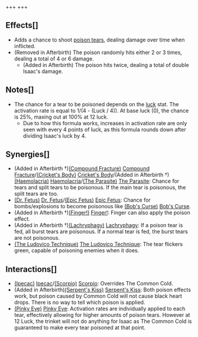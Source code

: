 +++
+++

Effects[]
---------


* Adds a chance to shoot [poison tears](/wiki/Poison "Poison"), dealing damage over time when inflicted.
* (Removed in Afterbirth) The poison randomly hits either 2 or 3 times, dealing a total of 4 or 6 damage.
	+ (Added in Afterbirth) The poison hits twice, dealing a total of double Isaac's damage.


Notes[]
-------


* The chance for a tear to be poisoned depends on the [luck](/wiki/Luck "Luck") stat. The activation rate is equal to 1/(4 - (Luck / 4)). At base luck (0), the chance is 25%, maxing out at 100% at 12 luck.
	+ Due to how this formula works, increases in activation rate are only seen with every 4 points of luck, as this formula rounds down after dividing Isaac's luck by 4.


Synergies[]
-----------


* (Added in Afterbirth †)[(Compound Fracture)](/wiki/Compound_Fracture "Compound Fracture") [Compound Fracture](/wiki/Compound_Fracture "Compound Fracture")/[(Cricket's Body)](/wiki/Cricket%27s_Body "Cricket's Body") [Cricket's Body](/wiki/Cricket%27s_Body "Cricket's Body")/(Added in Afterbirth †)[(Haemolacria)](/wiki/Haemolacria "Haemolacria") [Haemolacria](/wiki/Haemolacria "Haemolacria")/[(The Parasite)](/wiki/The_Parasite "The Parasite") [The Parasite](/wiki/The_Parasite "The Parasite"): Chance for tears and split tears to be poisonous. If the main tear is poisonous, the split tears are too.
* [(Dr. Fetus)](/wiki/Dr._Fetus "Dr. Fetus") [Dr. Fetus](/wiki/Dr._Fetus "Dr. Fetus")/[(Epic Fetus)](/wiki/Epic_Fetus "Epic Fetus") [Epic Fetus](/wiki/Epic_Fetus "Epic Fetus"): Chance for bombs/explosions to become poisonous like [(Bob's Curse)](/wiki/Bob%27s_Curse "Bob's Curse") [Bob's Curse](/wiki/Bob%27s_Curse "Bob's Curse").
* (Added in Afterbirth †)[(Finger!)](/wiki/Finger! "Finger!") [Finger!](/wiki/Finger! "Finger!"): Finger can also apply the poison effect.
* (Added in Afterbirth †)[(Lachryphagy)](/wiki/Lachryphagy "Lachryphagy") [Lachryphagy](/wiki/Lachryphagy "Lachryphagy"): If a poison tear is fed, all burst tears are poisonous. If a normal tear is fed, the burst tears are not poisonous.
* [(The Ludovico Technique)](/wiki/The_Ludovico_Technique "The Ludovico Technique") [The Ludovico Technique](/wiki/The_Ludovico_Technique "The Ludovico Technique"): The tear flickers green, capable of poisoning enemies when it does.


Interactions[]
--------------


* [(Ipecac)](/wiki/Ipecac "Ipecac") [Ipecac](/wiki/Ipecac "Ipecac")/[(Scorpio)](/wiki/Scorpio "Scorpio") [Scorpio](/wiki/Scorpio "Scorpio"): Overrides The Common Cold.
* (Added in Afterbirth)[(Serpent's Kiss)](/wiki/Serpent%27s_Kiss "Serpent's Kiss") [Serpent's Kiss](/wiki/Serpent%27s_Kiss "Serpent's Kiss"): Both poison effects work, but poison caused by Common Cold will not cause black heart drops. There is no way to tell which poison is applied.
* [(Pinky Eye)](/wiki/Pinky_Eye "Pinky Eye") [Pinky Eye](/wiki/Pinky_Eye "Pinky Eye"): Activation rates are individually applied to each tear, effectively allowing for higher amounts of poison tears. However at 12 Luck, the trinket will not do anything for Isaac as The Common Cold is guaranteed to make every tear poisoned at that point.


